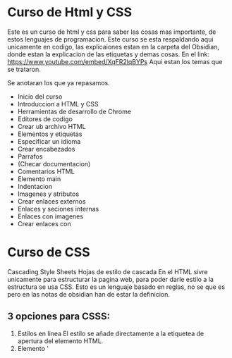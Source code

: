 # Curso de Html y CSS

Este es un curso de html y css para saber las cosas mas importante, de estos lenguajes de programacion.
Este curso se esta respaldando aqui unicamente en codigo, las explicaiones estan en la carpeta del Obsidian, donde estan la explicacion de las etiquetas y demas cosas.
En el link: https://www.youtube.com/embed/XqFR2lqBYPs
Aqui estan los temas que se trataron.

Se anotaran los que ya repasamos.

- Inicio del curso
- Introduccion a HTML y CSS
- Herramientas de desarrollo de Chrome
- Editores de codigo
- Crear ub archivo HTML
- Elementos y etiquetas
- Especificar un idioma
- Crear encabezados
- Parrafos
- (Checar documentacion)
- Comentarios HTML
- Elemento main
- Indentacion
- Imagenes y atributos
- Crear enlaces externos
- Enlaces y seciones internas
- Enlaces con imagenes
- Crear enlaces con

# Curso de CSS

Cascading Style Sheets
Hojas de estilo de cascada
En el HTML sivre unicamente para estructurar la pagina web, para poder darle estilo a la estructura se usa CSS.
Esto es un lenguaje basado en reglas, no se que es pero en las notas de obsidian han de estar la definicion.

## 3 opciones para CSSS:

1. Estilos en linea
   El estilo se añade directamente a la etiquetea de apertura del elemento HTML.
2. Elemento '<style>'
   Se añade este elemnto a la etiqueta HEAD para describir el estilo. Dentro de la etiqueta style podemos poner un apuntador, donde por jemplo podemos poner a todos los h2 un colorr azul.
3. Crear un archivo CSS
   Donde podemos poner todas esas reglas y vincular el archivo CSS al HTML.

## Font-family

Se usa para una lista de fuentes o familias de fuentes, con un orden de prioridad, para utilizar en un elemento seleccionado.

## Selectores de atributos:

Se usan los selectores de atributo para seleccionar elementos definidos con unos atributos determindaos.

### presencia y valor

href es un ejemplo
attr a[title]

## Unidades absolutas y relativas:

200px son unidades absolutas
los valores 20vw viewport es una unidad relativa
y 15 em es tambien relativa a el tamaño de letra.

### longitudes absolutas

cm centimetros
in pulgadas
px pixeles
son utlices cuando se usan en un formato de salida impreso.

### longitudes relativas

como el tamaño de la letra dele lemento principal o el tamaño de la ventana grafica.

em tamaño de letra del elemento padre
rem tamaño de la letra del elemento raiz
vw 1% del ancho de la ventana grafica
vh 1% de la altura de la ventana grafica

## Soluciones de compatibilidad
Se debe especificar el valor de respaldo, antes de el de la variable.
´.pinguino {
   background: black;
   background: var(--pinguino-piel);
}´
> Deben agregarse ambas para que tenga como un 3er respaldo.
>Si hay un valor de typeo, pues no se puede omitir los valores de respaldo, si no se detecta la variable habria un error en la grafica.

